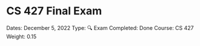 # CS 427 Final Exam

Dates: December 5, 2022
Type: 🔍 Exam
Completed: Done
Course: CS 427
Weight: 0.15
